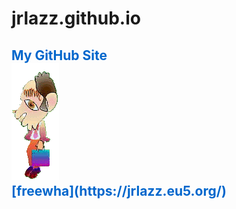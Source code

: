 # jrlazz.github.io
<h2 style="color:#06c;">My GitHub Site<br>
<img src="ag_baboy.gif"><br>
[freewha](https://jrlazz.eu5.org/)
